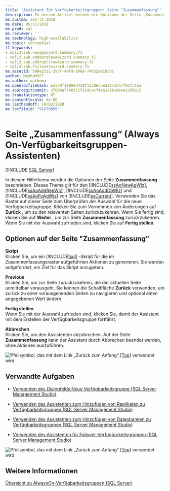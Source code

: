 ```yaml
---
title: 'Assistent für Verfügbarkeitsgruppen: Seite "Zusammenfassung"'
description: In diesem Artikel werden die Optionen der Seite „Zusammenfassung“ des Always On-Verfügbarkeitsgruppen-Assistenten in SQL Server Management Studio erläutert.
ms.custom: seo-lt-2019
ms.date: 05/17/2016
ms.prod: sql
ms.reviewer: ''
ms.technology: high-availability
ms.topic: conceptual
f1_keywords:
- sql13.swb.newagwizard.summary.f1
- sql13.swb.adddatabasewizard.summary.f1
- sql13.swb.addreplicawizard.summary.f1
- sql13.swb.failoverwizard.summary.f1
ms.assetid: b98e2511-297f-49fd-b0e8-74652a91bc0c
author: MashaMSFT
ms.author: mathoma
ms.openlocfilehash: e3370f19992d439f13c06c5e2327cb47f93fc15a
ms.sourcegitcommit: 2f868a77903c1f1c4cecf4ea1c181deee12d5b15
ms.translationtype: HT
ms.contentlocale: de-DE
ms.lasthandoff: 10/02/2020
ms.locfileid: "91670895"
---
```

# <a name="summary-page-always-on-availability-group-wizards"></a>Seite „Zusammenfassung“ (Always On-Verfügbarkeitsgruppen-Assistenten)
[!INCLUDE [SQL Server](../../../includes/applies-to-version/sqlserver.md)]

<a name="Top"></a>  
  
  In diesem Hilfethema werden die Optionen der Seite **Zusammenfassung** beschrieben. Dieses Thema gilt für den [!INCLUDE[ssAoNewAgWiz](../../../includes/ssaonewagwiz-md.md)], [!INCLUDE[ssAoAddRepWiz](../../../includes/ssaoaddrepwiz-md.md)], [!INCLUDE[ssAoAddDbWiz](../../../includes/ssaoadddbwiz-md.md)] und [!INCLUDE[ssAoFoAgWiz](../../../includes/ssaofoagwiz-md.md)] von [!INCLUDE[ssCurrent](../../../includes/sscurrent-md.md)]. Verwenden Sie das Raster auf dieser Seite zum Überprüfen der Auswahl für die neue Verfügbarkeitsgruppe. Klicken Sie zum Vornehmen von Änderungen auf **Zurück** , um zu den relevanten Seiten zurückzukehren. Wenn Sie fertig sind, klicken Sie auf **Weiter** , um zur Seite **Zusammenfassung** zurückzukehren. Wenn Sie mit der Auswahl zufrieden sind, klicken Sie auf **Fertig stellen**.  
  
##  <a name="summary-page-options"></a><a name="PageOptions"></a> Optionen auf der Seite "Zusammenfassung"  
 **Skript**  
 Klicken Sie, um ein [!INCLUDE[tsql](../../../includes/tsql-md.md)] -Skript für die im Zusammenfassungsraster aufgeführten Aktionen zu generieren. Sie werden aufgefordert, ein Ziel für das Skript anzugeben.  
  
 **Previous**  
 Klicken Sie, um zur Seite zurückzukehren, die der aktuellen Seite unmittelbar vorausgeht. Sie können die Schaltfläche **Zurück** verwenden, um zurück zu einer vorausgehenden Seiten zu navigieren und optional einen angegebenen Wert ändern.  
  
 **Fertig stellen**  
 Wenn Sie mit der Auswahl zufrieden sind, klicken Sie, damit der Assistent mit dem Erstellen der Verfügbarkeitsgruppe fortfährt.  
  
 **Abbrechen**  
 Klicken Sie, um den Assistenten abzubrechen. Auf der Seite **Zusammenfassung** kann der Assistent durch Abbrechen beendet werden, ohne Aktionen auszuführen.  
  
 ![Pfeilsymbol, das mit dem Link „Zurück zum Anfang“](/analysis-services/analysis-services/instances/media/uparrow16x16.gif "Pfeilsymbol, das mit dem Link „Zurück zum Anfang“ verwendet wird") [&#91;Top&#93;](#Top) verwendet wird  
  
##  <a name="related-tasks"></a><a name="RelatedTasks"></a> Verwandte Aufgaben  
  
-   [Verwenden des Dialogfelds Neue Verfügbarkeitsgruppe &#40;SQL Server Management Studio&#41;](../../../database-engine/availability-groups/windows/use-the-new-availability-group-dialog-box-sql-server-management-studio.md)  
  
-   [Verwenden des Assistenten zum Hinzufügen von Replikaten zu Verfügbarkeitsgruppen &#40;SQL Server Management Studio&#41;](../../../database-engine/availability-groups/windows/use-the-add-replica-to-availability-group-wizard-sql-server-management-studio.md)  
  
-   [Verwenden des Assistenten zum Hinzufügen von Datenbanken zu Verfügbarkeitsgruppen &#40;SQL Server Management Studio&#41;](../../../database-engine/availability-groups/windows/availability-group-add-database-to-group-wizard.md)  
  
-   [Verwenden des Assistenten für Failover-Verfügbarkeitsgruppen &#40;SQL Server Management Studio&#41;](../../../database-engine/availability-groups/windows/use-the-fail-over-availability-group-wizard-sql-server-management-studio.md)  
  
 ![Pfeilsymbol, das mit dem Link „Zurück zum Anfang“](/analysis-services/analysis-services/instances/media/uparrow16x16.gif "Pfeilsymbol, das mit dem Link „Zurück zum Anfang“ verwendet wird") [&#91;Top&#93;](#Top) verwendet wird  
  
## <a name="see-also"></a>Weitere Informationen  
 [Übersicht zu AlwaysOn-Verfügbarkeitsgruppen &#40;SQL Server&#41;](../../../database-engine/availability-groups/windows/overview-of-always-on-availability-groups-sql-server.md)  
  

